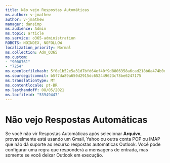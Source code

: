 ```yaml
---
title: Não vejo Respostas Automáticas
ms.author: v-jmathew
author: v-jmathew
manager: dansimp
ms.audience: Admin
ms.topic: article
ms.service: o365-administration
ROBOTS: NOINDEX, NOFOLLOW
localization_priority: Normal
ms.collection: Adm_O365
ms.custom:
- "9000761"
- "7254"
ms.openlocfilehash: 5f0e1b52e5a31d7bfd64ef40f9d8806358a6cad218b6a474b0d0e38aa051ac72
ms.sourcegitcommit: b5f7da89a650d2915dc652449623c78be6247175
ms.translationtype: MT
ms.contentlocale: pt-BR
ms.lasthandoff: 08/05/2021
ms.locfileid: "53949447"
---
```

# <a name="i-dont-see-automatic-replies"></a>Não vejo Respostas Automáticas

Se você não vir Respostas Automáticas após selecionar **Arquivo**, provavelmente está usando um Gmail, Yahoo ou outra conta POP ou IMAP que não dá suporte ao recurso respostas automáticas Outlook. Você pode configurar uma regra que responderá a mensagens de entrada, mas somente se você deixar Outlook em execução.
